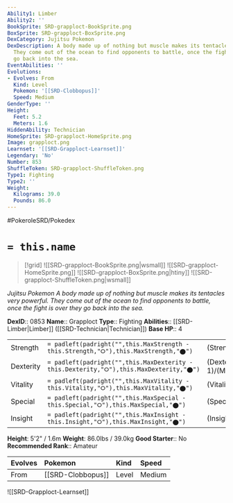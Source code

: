 ```yaml
---
Ability1: Limber
Ability2: ''
BookSprite: SRD-grapploct-BookSprite.png
BoxSprite: SRD-grapploct-BoxSprite.png
DexCategory: Jujitsu Pokemon
DexDescription: A body made up of nothing but muscle makes its tentacles very powerful.
  They come out of the ocean to find opponents to battle, once the fight is over they
  go back into the sea.
EventAbilities: ''
Evolutions:
- Evolves: From
  Kind: Level
  Pokemon: '[[SRD-Clobbopus]]'
  Speed: Medium
GenderType: ''
Height:
  Feet: 5.2
  Meters: 1.6
HiddenAbility: Technician
HomeSprite: SRD-grapploct-HomeSprite.png
Image: grapploct.png
Learnset: '[[SRD-Grapploct-Learnset]]'
Legendary: 'No'
Number: 853
ShuffleToken: SRD-grapploct-ShuffleToken.png
Type1: Fighting
Type2: ''
Weight:
  Kilograms: 39.0
  Pounds: 86.0
---
```


#PokeroleSRD/Pokedex

# `= this.name`

> [!grid]
> ![[SRD-grapploct-BookSprite.png|wsmall]]
> ![[SRD-grapploct-HomeSprite.png]]
> ![[SRD-grapploct-BoxSprite.png|htiny]]
> ![[SRD-grapploct-ShuffleToken.png|wsmall]]


*Jujitsu Pokemon*
*A body made up of nothing but muscle makes its tentacles very powerful. They come out of the ocean to find opponents to battle, once the fight is over they go back into the sea.*

**DexID**:: 0853
**Name**:: Grapploct
**Type**:: Fighting
**Abilities**:: [[SRD-Limber|Limber]] ([[SRD-Technician|Technician]])
**Base HP**:: 4

|           |                                                                                        |                                          |
| --------- | -------------------------------------------------------------------------------------- | ---------------------------------------- |
| Strength  | `= padleft(padright("",this.MaxStrength - this.Strength,"⭘"),this.MaxStrength,"⬤")`    | (Strength::3)/(MaxStrength::6)   |
| Dexterity | `= padleft(padright("",this.MaxDexterity - this.Dexterity,"⭘"),this.MaxDexterity,"⬤")` | (Dexterity:: 1)/(MaxDexterity::3) |
| Vitality  | `= padleft(padright("",this.MaxVitality - this.Vitality,"⭘"),this.MaxVitality,"⬤")`    | (Vitality::2)/(MaxVitality::5)   |
| Special   | `= padleft(padright("",this.MaxSpecial - this.Special,"⭘"),this.MaxSpecial,"⬤")`       | (Special::2)/(MaxSpecial::5)     |
| Insight   | `= padleft(padright("",this.MaxInsight - this.Insight,"⭘"),this.MaxInsight,"⬤")`       | (Insight::2)/(MaxInsight::5)     |

**Height**: 5'2" / 1.6m
**Weight**: 86.0lbs / 39.0kg
**Good Starter**:: No
**Recommended Rank**:: Amateur

| Evolves   | Pokemon           | Kind   | Speed   |
|:----------|:------------------|:-------|:--------|
| From      | [[SRD-Clobbopus]] | Level  | Medium  |

![[SRD-Grapploct-Learnset]]